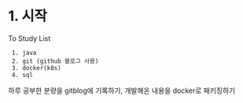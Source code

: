 # 1. 시작

 To Study List
```
 1. java
 2. git (github 블로그 사용)
 3. docker(k8s)  
 4. sql 
```

하루 공부한 분량을 
gitblog에 기록하기, 개발해온 내용을 docker로 패키징하기 
    